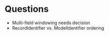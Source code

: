 # Questions

- Multi-field windowing needs decision
- RecordIdentifier vs. ModelIdentifier ordering
